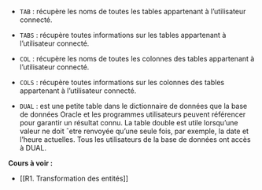 - `TAB` : récupère les noms de toutes les tables appartenant à l’utilisateur connecté.
  
- `TABS` : récupère toutes informations sur les tables appartenant à l’utilisateur connecté.
  
- `COL` : récupère les noms de toutes les colonnes des tables appartenant à l’utilisateur connecté.
  
- `COLS` : récupère toutes informations sur les colonnes des tables appartenant à l’utilisateur connecté.
  
- `DUAL` : est une petite table dans le dictionnaire de données que la base de données Oracle et les programmes utilisateurs peuvent référencer pour garantir un résultat connu. La table double est utile lorsqu’une valeur ne doit ˆetre renvoyée qu’une seule fois, par exemple, la date et l’heure actuelles. Tous les utilisateurs de la base de données ont accès à DUAL.

**Cours à voir :**
- [[R1. Transformation des entités]]